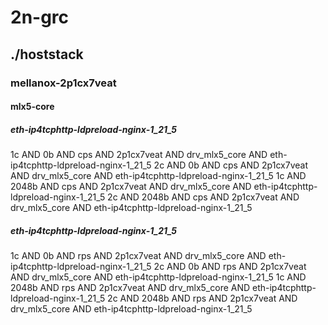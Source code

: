 # 2n-grc
## ./hoststack
### mellanox-2p1cx7veat
#### mlx5-core
##### eth-ip4tcphttp-ldpreload-nginx-1_21_5
1c AND 0b AND cps AND 2p1cx7veat AND drv_mlx5_core AND eth-ip4tcphttp-ldpreload-nginx-1_21_5
2c AND 0b AND cps AND 2p1cx7veat AND drv_mlx5_core AND eth-ip4tcphttp-ldpreload-nginx-1_21_5
1c AND 2048b AND cps AND 2p1cx7veat AND drv_mlx5_core AND eth-ip4tcphttp-ldpreload-nginx-1_21_5
2c AND 2048b AND cps AND 2p1cx7veat AND drv_mlx5_core AND eth-ip4tcphttp-ldpreload-nginx-1_21_5
##### eth-ip4tcphttp-ldpreload-nginx-1_21_5
1c AND 0b AND rps AND 2p1cx7veat AND drv_mlx5_core AND eth-ip4tcphttp-ldpreload-nginx-1_21_5
2c AND 0b AND rps AND 2p1cx7veat AND drv_mlx5_core AND eth-ip4tcphttp-ldpreload-nginx-1_21_5
1c AND 2048b AND rps AND 2p1cx7veat AND drv_mlx5_core AND eth-ip4tcphttp-ldpreload-nginx-1_21_5
2c AND 2048b AND rps AND 2p1cx7veat AND drv_mlx5_core AND eth-ip4tcphttp-ldpreload-nginx-1_21_5
